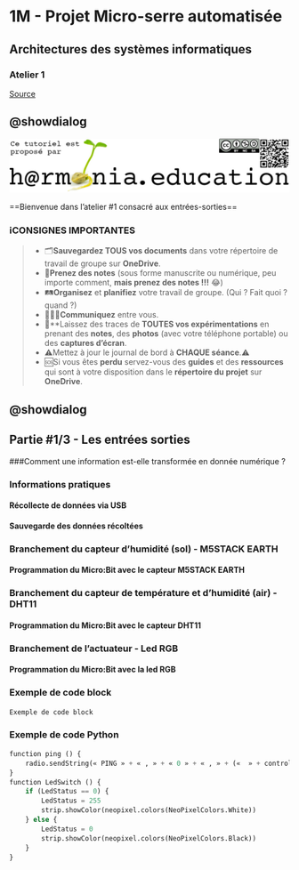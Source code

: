 # 1M - Projet Micro-serre automatisée
## Architectures des systèmes informatiques
### Atelier 1
[Source](https://github.com/ph3n4t3s/1m1-archsys/blob/master/1m1-ArchSys)

## @showdialog

![Logo H@rmonia](https://github.com/ph3n4t3s/1m1-archsys/blob/master/img/Harmonia_v4.jpg)

==Bienvenue dans l’atelier #1 consacré aux entrées-sorties==

### ℹ️CONSIGNES IMPORTANTES
> - 🗂️**Sauvegardez TOUS vos documents**  dans votre répertoire de travail de groupe sur **OneDrive**.
> - 📝**Prenez des notes** (sous forme manuscrite ou numérique, peu importe comment, **mais prenez des notes !!!** 😂)
> - 🛤️**Organisez** et  **planifiez** votre travail de groupe. (Qui ? Fait quoi ? quand ?) 
> - 🧑‍🧑‍🧒**Communiquez** entre vous.
> - 🧭**Laissez des traces de **TOUTES vos expérimentations** en prenant des **notes**, des **photos** (avec votre téléphone portable) ou des **captures d’écran**.
> - ⚠️Mettez à jour le journal de bord à **CHAQUE séance**.⚠️
> - 🆘Si vous êtes **perdu** servez-vous des **guides** et des **ressources** qui sont à votre disposition dans le **répertoire du projet** sur **OneDrive**.


## @showdialog

## Partie #1/3 - Les entrées sorties
###Comment une information est-elle transformée en donnée numérique ?

### Informations pratiques

#### Récollecte de données via USB

#### Sauvegarde des données récoltées

### Branchement du capteur d’humidité (sol) - M5STACK EARTH

#### Programmation du Micro:Bit avec le capteur M5STACK EARTH

### Branchement du capteur de température et d’humidité (air) - DHT11

#### Programmation du Micro:Bit avec le capteur DHT11

### Branchement de l’actuateur - Led RGB

#### Programmation du Micro:Bit avec la led RGB



### Exemple de code block
```blocks
Exemple de code block
```

### Exemple de code Python
```python
function ping () {
    radio.sendString(« PING » + « , » + « 0 » + « , » + («  » + control.deviceSerialNumber()))
}
function LedSwitch () {
    if (LedStatus == 0) {
        LedStatus = 255
        strip.showColor(neopixel.colors(NeoPixelColors.White))
    } else {
        LedStatus = 0
        strip.showColor(neopixel.colors(NeoPixelColors.Black))
    }
}
```
